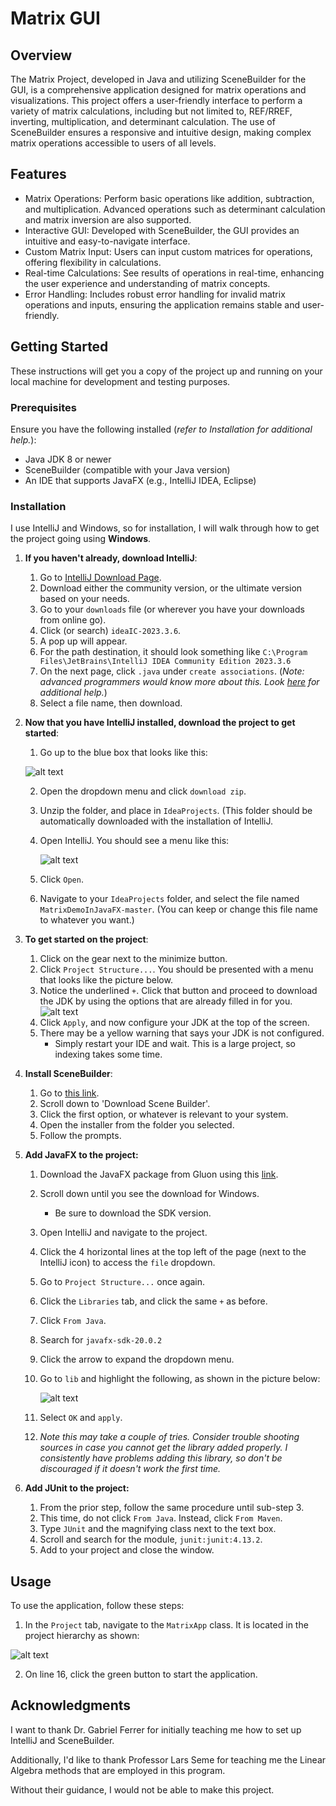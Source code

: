 # Matrix GUI
## Overview

The Matrix Project, developed in Java and utilizing SceneBuilder for the GUI, is a comprehensive application designed for matrix operations and visualizations. This project offers a user-friendly interface to perform a variety of matrix calculations, including but not limited to, REF/RREF, inverting, multiplication, and determinant calculation. The use of SceneBuilder ensures a responsive and intuitive design, making complex matrix operations accessible to users of all levels.

## Features

- Matrix Operations: Perform basic operations like addition, subtraction, and multiplication. Advanced operations such as determinant calculation and matrix inversion are also supported.
- Interactive GUI: Developed with SceneBuilder, the GUI provides an intuitive and easy-to-navigate interface.
- Custom Matrix Input: Users can input custom matrices for operations, offering flexibility in calculations.
- Real-time Calculations: See results of operations in real-time, enhancing the user experience and understanding of matrix concepts.
- Error Handling: Includes robust error handling for invalid matrix operations and inputs, ensuring the application remains stable and user-friendly.

## Getting Started

These instructions will get you a copy of the project up and running on your local machine for development and testing purposes.
### Prerequisites

Ensure you have the following installed (*refer to Installation for additional help.*):


- Java JDK 8 or newer
- SceneBuilder (compatible with your Java version)
- An IDE that supports JavaFX (e.g., IntelliJ IDEA, Eclipse)

### Installation

I use IntelliJ and Windows, so for installation, I will walk through how to get the project going using **Windows**. 

1. **If you haven't already, download IntelliJ**:
	1. Go to [IntelliJ Download Page](https://www.jetbrains.com/idea/download/?fromIDE=&section=windows).
	2. Download either the community version, or the ultimate version based on your needs.
	3. Go to your `downloads` file (or wherever you have your downloads from online go).
	4. Click (or search) `ideaIC-2023.3.6`.
	5. A pop up will appear. 
	6. For the path destination, it should look something like `C:\Program Files\JetBrains\IntelliJ IDEA Community Edition 2023.3.6`
	7. On the next page, click `.java` under `create associations`. (*Note: advanced programmers would know more about this. Look [here](https://www.jetbrains.com/help/idea/installation-guide.html#snap) for additional help.*)
	8. Select a file name, then download.
2. **Now that you have IntelliJ installed, download the project to get started**:
	1. Go up to the blue box that looks like this:

 	![alt text](https://i.imgur.com/BfFSDD3.jpg)

	2. Open the dropdown menu and click `download zip`.
	3. Unzip the folder, and place in `IdeaProjects`. (This folder should be automatically downloaded with the installation of IntelliJ.
	4. Open IntelliJ. You should see a menu like this:
 
		![alt text](https://i.imgur.com/7SG2G75.png)
	6. Click `Open`. 
	7. Navigate to your `IdeaProjects` folder, and select the file named `MatrixDemoInJavaFX-master`. (You can keep or change this file name to whatever you want.) 


4. **To get started on the project**:
	1. Click on the gear next to the minimize button. 
	2. Click `Project Structure...`. You should be presented with a menu that looks like the picture below. 
	3. Notice the underlined `+`. Click that button and proceed to download the JDK by using the options that are already filled in for you.
	![alt text](https://i.imgur.com/7SG2G75.png)
	4. Click `Apply`, and now configure your JDK at the top of the screen. 
	5. There may be a yellow warning that says your JDK is not configured. 
		* Simply restart your IDE and wait. This is a large project, so indexing takes some time.
5. **Install SceneBuilder**:
	1. Go to [this link](https://gluonhq.com/products/scene-builder/#download).
	2. Scroll down to 'Download Scene Builder'.
	3. Click the first option, or whatever is relevant to your system.
	4. Open the installer from the folder you selected.
	5. Follow the prompts.
6. **Add JavaFX to the project:**
	1. Download the JavaFX package from Gluon using this [link](https://gluonhq.com/products/javafx/).
	2. Scroll down until you see the download for Windows. 
		* Be sure to download the SDK version.
	3. Open IntelliJ and navigate to the project. 
	4. Click the 4 horizontal lines at the top left of the page (next to the IntelliJ icon) to access the `file` dropdown.
	5. Go to `Project Structure...` once again. 
	6. Click the `Libraries` tab, and click the same `+` as before. 
	7. Click `From Java`.
	8. Search for `javafx-sdk-20.0.2`
	9. Click the arrow to expand the dropdown menu.
	10. Go to `lib` and highlight the following, as shown in the picture below:
     
		![alt text](https://i.imgur.com/CcEvtZC.png)	
	12. Select `OK` and `apply`. 
	13. *Note this may take a couple of tries. Consider trouble shooting sources in case you cannot get the library added properly. I consistently have problems adding this library, so don't be discouraged if it doesn't work the first time.*
7. **Add JUnit to the project:**
	1. From the prior step, follow the same procedure until sub-step 3. 
	2. This time, do not click `From Java`. Instead, click `From Maven`.
	3. Type `JUnit` and the magnifying class next to the text box.
	4. Scroll and search for the module, `junit:junit:4.13.2`.
	5. Add to your project and close the window.

## Usage

To use the application, follow these steps:

1. In the `Project` tab, navigate to the `MatrixApp` class. It is located in the project hierarchy as shown:

![alt text](https://i.imgur.com/iIta6Qu.png)

2. On line 16, click the green button to start the application. 

## Acknowledgments

I want to thank Dr. Gabriel Ferrer for initially teaching me how to set up IntelliJ and SceneBuilder.

Additionally, I'd like to thank Professor Lars Seme for teaching me the Linear Algebra methods that are employed in this program. 

Without their guidance, I would not be able to make this project. 
